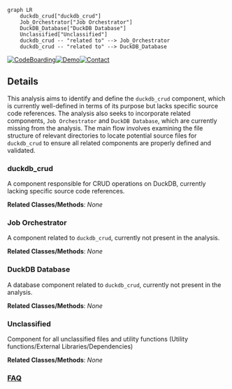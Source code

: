 ```mermaid
graph LR
    duckdb_crud["duckdb_crud"]
    Job_Orchestrator["Job Orchestrator"]
    DuckDB_Database["DuckDB Database"]
    Unclassified["Unclassified"]
    duckdb_crud -- "related to" --> Job_Orchestrator
    duckdb_crud -- "related to" --> DuckDB_Database
```

[![CodeBoarding](https://img.shields.io/badge/Generated%20by-CodeBoarding-9cf?style=flat-square)](https://github.com/CodeBoarding/CodeBoarding)[![Demo](https://img.shields.io/badge/Try%20our-Demo-blue?style=flat-square)](https://www.codeboarding.org/diagrams)[![Contact](https://img.shields.io/badge/Contact%20us%20-%20contact@codeboarding.org-lightgrey?style=flat-square)](mailto:contact@codeboarding.org)

## Details

This analysis aims to identify and define the `duckdb_crud` component, which is currently well-defined in terms of its purpose but lacks specific source code references. The analysis also seeks to incorporate related components, `Job Orchestrator` and `DuckDB Database`, which are currently missing from the analysis. The main flow involves examining the file structure of relevant directories to locate potential source files for `duckdb_crud` to ensure all related components are properly defined and validated.

### duckdb_crud
A component responsible for CRUD operations on DuckDB, currently lacking specific source code references.


**Related Classes/Methods**: _None_

### Job Orchestrator
A component related to `duckdb_crud`, currently not present in the analysis.


**Related Classes/Methods**: _None_

### DuckDB Database
A database component related to `duckdb_crud`, currently not present in the analysis.


**Related Classes/Methods**: _None_

### Unclassified
Component for all unclassified files and utility functions (Utility functions/External Libraries/Dependencies)


**Related Classes/Methods**: _None_



### [FAQ](https://github.com/CodeBoarding/GeneratedOnBoardings/tree/main?tab=readme-ov-file#faq)
